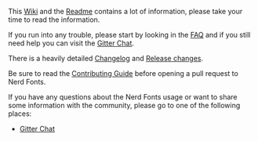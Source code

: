 This [Wiki](https://github.com/ryanoasis/nerd-fonts/wiki) and the [Readme](https://github.com/ryanoasis/nerd-fonts) contains a
lot of information, please take your time to read the information.

If you run into any trouble, please start by looking in the [FAQ](https://github.com/ryanoasis/nerd-fonts/wiki/FAQ-and-Troubleshooting) and if you still need help you can visit the [Gitter Chat].

There is a heavily detailed [Changelog](https://github.com/ryanoasis/nerd-fonts/blob/master/changelog.md) and [Release changes](https://github.com/ryanoasis/nerd-fonts/releases).

Be sure to read the [Contributing Guide](https://github.com/ryanoasis/nerd-fonts/blob/master/contributing.md) before opening a pull request to Nerd Fonts.

If you have any questions about the Nerd Fonts usage or want to share some information with the
community, please go to one of the following places:

* [Gitter Chat]


<!-- Links -->

[Gitter Chat]: https://gitter.im/ryanoasis/nerd-fonts